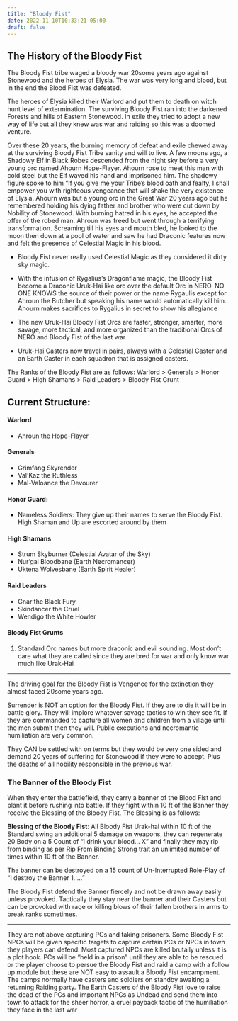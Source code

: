 ```yaml
---
title: "Bloody Fist"
date: 2022-11-10T10:33:21-05:00
draft: false
---
```


## The History of the Bloody Fist

The Bloody Fist tribe waged a bloody war 20some years ago against Stonewood and the heroes of Elysia. The war was very long and blood, but in the end the Blood Fist was defeated. 

The heroes of Elysia killed their Warlord and put them to death on witch hunt level of extermination. The surviving Bloody Fist ran into the darkened Forests and hills of Eastern Stonewood. In exile they tried to adopt a new way of life but all they knew was war and raiding so this was a doomed venture.

Over these 20 years, the burning memory of defeat and exile chewed away at the surviving Bloody Fist Tribe sanity and will to live. A few moons ago, a Shadowy Elf in Black Robes descended from the night sky before a very young orc named Ahourn Hope-Flayer. Ahourn rose to meet this man with cold steel but the Elf waved his hand and imprisoned him. The shadowy figure spoke to him “If you give me your Tribe’s blood oath and fealty, I shall empower you with righteous vengeance that will shake the very existence of Elysia. Ahourn was but a young orc in the Great War 20 years ago but he remembered holding his dying father and brother who were cut down by Nobility of Stonewood. With burning hatred in his eyes, he accepted the offer of the robed man. Ahroun was freed but went through a terrifying transformation. Screaming till his eyes and mouth bled, he looked to the moon then down at a pool of water and saw he had Draconic features now and felt the presence of Celestial Magic in his blood.



- Bloody Fist never really used Celestial Magic as they considered it dirty sky magic.
- With the infusion of Rygalius’s Dragonflame magic, the Bloody Fist become a Draconic Uruk-Hai like orc over the default Orc in NERO. NO ONE KNOWS the source of their power or the name Rygaulis except for Ahroun the Butcher but speaking his name would automatically kill him. Ahourn makes sacrifices to Rygalius in secret to show his allegiance

- The new Uruk-Hai Bloody Fist Orcs are faster, stronger, smarter, more savage, more tactical, and more organized than the traditional Orcs of NERO and Bloody Fist of the last war

- Uruk-Hai Casters now travel in pairs, always with a Celestial Caster and an Earth Caster in each squadron that is assigned casters.


The Ranks of the Bloody Fist are as follows: Warlord > Generals > Honor Guard > High Shamans > Raid Leaders > Bloody Fist Grunt

## Current Structure:

#### Warlord

- Ahroun the Hope-Flayer

#### Generals

- Grimfang Skyrender
- Val’Kaz the Ruthless
- Mal-Valoance the Devourer

#### Honor Guard: 

- Nameless Soldiers: They give up their names to serve the Bloody Fist. High Shaman and Up are escorted around by them


#### High Shamans

- Strum Skyburner (Celestial Avatar of the Sky)
- Nur’gal Bloodbane (Earth Necromancer)
- Uktena Wolvesbane (Earth Spirit Healer)

#### Raid Leaders

- Gnar the Black Fury
- Skindancer the Cruel
- Wendigo the White Howler

#### Bloody Fist Grunts

1. Standard Orc names but more draconic and evil sounding. Most don’t care what they are called since they are bred for war and only know war much like Urak-Hai


---

The driving goal for the Bloody Fist is Vengence for the extinction they almost faced 20some years ago.

Surrender is NOT an option for the Bloody Fist. If they are to die it will be in battle glory. They will implore whatever savage tactics to win they see fit. If they are commanded to capture all women and children from a village until the men submit then they will. Public executions and necromantic humiliation are very common.

They CAN be settled with on terms but they would be very one sided and demand 20 years of suffering for Stonewood if they were to accept. Plus the deaths of all nobility responsible in the previous war.

### The Banner of the Bloody Fist

When they enter the battlefield, they carry a banner of the Blood Fist and plant it before rushing into battle. If they fight within 10 ft of the Banner they receive the Blessing of the Bloody Fist. The Blessing is as follows:

**Blessing of the Bloody Fist**: All Bloody Fist Urak-hai within 10 ft of the Standard swing an additional 5 damage on weapons, they can regenerate 20 Body on a 5 Count of “I drink your blood... X” and finally they may rip from binding as per Rip From Binding Strong trait an unlimited number of times within 10 ft of the Banner.

The banner can be destroyed on a 15 count of Un-Interrupted Role-Play of “I destroy the Banner 1.....” 

The Bloody Fist defend the Banner fiercely and not be drawn away easily unless provoked. Tactically they stay near the banner and their Casters but can be provoked with rage or killing blows of their fallen brothers in arms to break ranks sometimes.

---

They are not above capturing PCs and taking prisoners. Some Bloody Fist NPCs will be given specific targets to capture certain PCs or NPCs in town they players can defend. Most captured NPCs are killed brutally unless it is a plot hook. PCs will be “held in a prison” until they are able to be rescued or the player choose to persue the Bloody Fist and raid a camp with a follow up module but these are NOT easy to assault a Bloody Fist encampment. The camps normally have casters and soldiers on standby awaiting a returning Raiding party. The Earth Casters of the Bloody Fist love to raise the dead of the PCs and important NPCs as Undead and send them into town to attack for the sheer horror, a cruel payback tactic of the humiliation they face in the last war